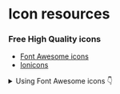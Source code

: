 # Icon resources

### Free High Quality icons

* [Font Awesome icons]
* [Ionicons]

<details>

  <summary> Using Font Awesome icons 👇 </summary>
  
  <br>
 
```html

<head>
    <link href="https://stackpath.bootstrapcdn.com/font-awesome/4.7.0/css/font-awesome.min.css" rel="stylesheet">
</head>
<body>
    <i class="fa fa-rocket" aria-hidden="true"></i>
</body>
```

```
.fa-rocket {
  position: absolute;
  top: 50%;
  left: 49.2%;
  transform: translate(-50%,-50%) rotate(-45deg);
  color: #fff;
  font-size: 10em !important;
  animation: animateRocket .2s linear infinite;
  text-shadow: -10px 15px 10px rgba(0,0,0,0.2);
}
```

</details>


[Font Awesome icons]: https://fontawesome.com/v4.7.0/icons/
[Ionicons]: https://ionicons.com/v2/
